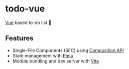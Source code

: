 # todo-vue

[Vue](https://vuejs.org/) based to-do list :vulcan_salute:

## Features

- Single-File Components (SFC) using [Composition API](https://vuejs.org/api/sfc-script-setup.html)
- State management with [Pinia](https://pinia.vuejs.org/)
- Module bundling and dev server with [Vite](https://vitejs.dev/)
